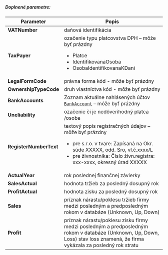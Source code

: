 ##### Doplnené parametre:
| Parameter | Popis |
| ----------- | ----------- |
| **VATNumber** | daňová identifikácia |
| **TaxPayer** | ozačenie typu platcovstva DPH – môže byť prázdny <ul><li>Platce</li><li>IdentifikovanaOsoba</li><li>OsobaIdentifikovanaKDani</li></ul> |
| **LegalFormCode** | právna forma kód - môže byť prázdny |
| **OwnershipTypeCode** | druh vlastníctva kód - môže byť prázdny |
| **BankAccounts** | Zoznam aktuálne nahlásených účtov [`BankAccount`](#BankAccount) – môže byť prázdny |
| **Uneliability** | ozačenie či je nedôverihodný platca /osoba|
| **RegisterNumberText** | textový popis registračných údajov – môže byť prázdny <ul><li>pre s.r.o. v tvare: Zapísaná na Okr. súde XXXXX, odd. Sro, vl.č.xxxx/L</li><li>pre živnostníka: Číslo živn.registra: xxx-xxxx, okresný úrad XXXXX </li></ul>|
| **ActualYear**| rok poslednej finančnej závierky |
| **SalesActual**| hodnota tržieb za posledný dosupný rok |
| **ProfitActual**| hodnota zisku za posledný dosupný rok|
| **Sales**| príznak nárastu/poklesu tržieb firmy medzi posledným a predposledným rokom v databáze (Unknown, Up, Down) |
| **Profit**| príznak nárastu/poklesu zisku firmy medzi posledným a predposledným rokom v databáze (Unknown, Up, Down, Loss) stav loss znamená, že firma vykázala za posledný rok stratu |